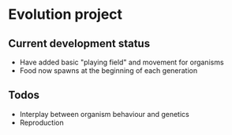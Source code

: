 # Evolution project
## Current development status
- Have added basic "playing field" and movement for organisms
- Food now spawns at the beginning of each generation

## Todos
- Interplay between organism behaviour and genetics
- Reproduction
